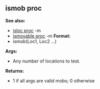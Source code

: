 ## ismob proc
**See also:**
*   [isloc proc](/ref/proc/isloc.md) -m
*   [ismovable proc](/ref/proc/ismovable.md) -m<!-- -->
**Format:**
*   ismob(Loc1, Loc2 \...)
<!-- -->
**Args:**
*   Any number of locations to test.
<!-- -->
**Returns:**
*   1 if all args are valid mobs; 0 otherwise